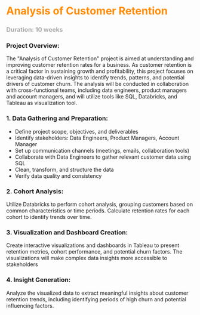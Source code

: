 
# <font style="color : darkorange">Analysis of Customer Retention</font>
### <font style="color : darkgrey">Duration: 10 weeks</font>


  
### **Project Overview**:
  The "Analysis of Customer Retention" project is aimed at understanding and improving customer retention rates for a business. 
  As customer retention is a critical factor in sustaining growth and profitability, this project focuses on leveraging data-driven insights 
  to identify trends, patterns, and potential drivers of customer churn. The analysis will be conducted in collaboration with cross-functional teams, 
  including data engineers, product managers and account managers, and will utilize tools like SQL, Databricks, and Tableau as visualization tool.

### **1. Data Gathering and Preparation:** 
  * Define project scope, objectives, and deliverables
  * Identify stakeholders: Data Engineers, Product Managers, Account Manager
  * Set up communication channels (meetings, emails, collaboration tools)
  * Collaborate with Data Engineers to gather relevant customer data using SQL
  * Clean, transform, and structure the data
  * Verify data quality and consistency

### **2. Cohort Analysis:**
 Utilize Databricks to perform cohort analysis, grouping customers based on common characteristics or time periods. Calculate retention rates for each cohort 
 to identify trends over time.

 ### **3. Visualization and Dashboard Creation:**
 Create interactive visualizations and dashboards in Tableau to present retention metrics, cohort performance, and potential churn factors. The visualizations 
 will make complex data insights more accessible to stakeholders

 ### **4. Insight Generation:**
 Analyze the visualized data to extract meaningful insights about customer retention trends, including identifying periods of high churn and potential influencing 
 factors.
    
